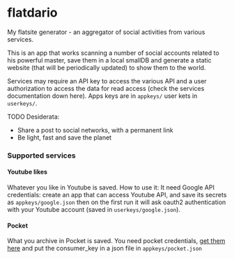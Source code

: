 # flatdario
My flatsite generator - an aggregator of social activities 
from various services.

This is an app that works scanning a number of social accounts related
 to his powerful master, save them in a local smallDB and
 generate a static website (that will be periodically updated) to
 show them to the world.

Services may require an API key to access the various API
and a user authorization to access the data for read access
 (check the services documentation down here).
Apps keys are in `appkeys/` user kets in `userkeys/`.

TODO Desiderata:
* Share a post to social networks, with a permanent link
* Be light, fast and save the planet


### Supported services

#### Youtube likes

Whatever you like in Youtube is saved.
How to use it:
It need Google API credentials:
 create an app that can access Youtube API, and save its secrets as
 `appkeys/google.json`  then on the first run it will ask
 oauth2 authentication with your
 Youtube account (saved in `userkeys/google.json`).

#### Pocket

What you archive in Pocket is saved.
You need pocket credentials, [get them here](https://getpocket.com/developer/docs/authentication)
and put the consumer_key in a json file in `appkeys/pocket.json` 
